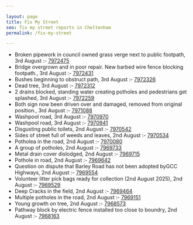 ```yaml
---

layout: page
title: Fix My Street
seo: fix my street reports in Cheltenham
permalink: /fix-my-street

---
```


<!-- fix_marker starts -->

- Broken pipework in council owned grass verge next to public footpath, 3rd August :- [7972475](https://www.fixmystreet.com/report/7972475)
- Bridge overgrown and in poor repair. New barbed wire fence blocking footpath., 3rd August :- [7972431](https://www.fixmystreet.com/report/7972431)
- Bushes beginning to obstruct path, 3rd August :- [7972326](https://www.fixmystreet.com/report/7972326)
- Dead tree, 3rd August :- [7972312](https://www.fixmystreet.com/report/7972312)
- 2 drains blocked, standing water creating potholes and pedestrians get splashed, 3rd August :- [7972259](https://www.fixmystreet.com/report/7972259)
- Both sign now been driven over and damaged, removed from original position., 3rd August :- [7971088](https://www.fixmystreet.com/report/7971088)
- Washpool road, 3rd August :- [7970970](https://www.fixmystreet.com/report/7970970)
- Washpool road, 3rd August :- [7970941](https://www.fixmystreet.com/report/7970941)
- Disgusting public toilets, 2nd August :- [7970542](https://www.fixmystreet.com/report/7970542)
- Sides of street full of weeds and leaves, 2nd August :- [7970534](https://www.fixmystreet.com/report/7970534)
- Potholea in the road, 2nd August :- [7970080](https://www.fixmystreet.com/report/7970080)
- A group of potholes, 2nd August :- [7969733](https://www.fixmystreet.com/report/7969733)
- Metal drain cover dislodged, 2nd August :- [7969715](https://www.fixmystreet.com/report/7969715)
- Pothole in road, 2nd August :- [7969642](https://www.fixmystreet.com/report/7969642)
- Question on dispute that Barley Road has not been adopted byGCC Highways, 2nd August :- [7969554](https://www.fixmystreet.com/report/7969554)
- Volunteer litter pick bags ready for collection (2nd August 2025), 2nd August :- [7969529](https://www.fixmystreet.com/report/7969529)
- Deep Cracks in the field, 2nd August :- [7969464](https://www.fixmystreet.com/report/7969464)
- Multiple potholes in the road, 2nd August :- [7969151](https://www.fixmystreet.com/report/7969151)
- Young growth on tree, 2nd August :- [7968573](https://www.fixmystreet.com/report/7968573)
- Pathway block by electric fence installed too close to boundry, 2nd August :- [7968163](https://www.fixmystreet.com/report/7968163)

<!-- fix_marker ends -->